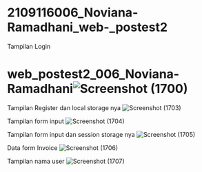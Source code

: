 # 2109116006_Noviana-Ramadhani_web-_postest2

Tampilan Login
# web_postest2_006_Noviana-Ramadhani![Screenshot (1700)](https://user-images.githubusercontent.com/104152802/227733104-34ac22cd-89df-47b3-b32a-d6e58c7576c2.png)


Tampilan Register dan local storage nya
![Screenshot (1703)](https://user-images.githubusercontent.com/104152802/227733135-a8100c3f-4355-43a6-9f19-34c3300c06b4.png)

Tampilan form input
![Screenshot (1704)](https://user-images.githubusercontent.com/104152802/227733153-a75713b7-523c-43a3-87d3-38ffed0d4207.png)

Tampilan form input dan session storage nya
![Screenshot (1705)](https://user-images.githubusercontent.com/104152802/227733185-c6f8a1d1-1a04-48c0-a365-32ccf1503810.png)


Data form Invoice
![Screenshot (1706)](https://user-images.githubusercontent.com/104152802/227733199-dec363f8-98fa-4be0-bee2-157de06d1a97.png)

Tampilan nama user
![Screenshot (1707)](https://user-images.githubusercontent.com/104152802/227733220-3135cb91-aa90-4ee7-944a-9dcd7e190a90.png)
